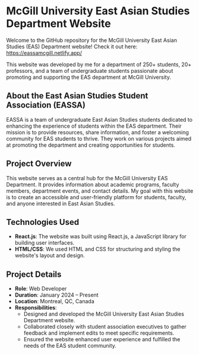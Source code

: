 # McGill University East Asian Studies Department Website

Welcome to the GitHub repository for the McGill University East Asian Studies (EAS) Department website!
Check it out here: https://eassamcgill.netlify.app/

This website was developed by me for a department of 250+ students, 20+ professors, and a team of undergraduate students passionate about promoting and supporting the EAS department at McGill University.

## About the East Asian Studies Student Association (EASSA)

EASSA is a team of undergraduate East Asian Studies students dedicated to enhancing the experience of students within the EAS department. Their mission is to provide resources, share information, and foster a welcoming community for EAS students to thrive. They work on various projects aimed at promoting the department and creating opportunities for students.

## Project Overview

This website serves as a central hub for the McGill University EAS Department. It provides information about academic programs, faculty members, department events, and contact details. My goal with this website is to create an accessible and user-friendly platform for students, faculty, and anyone interested in East Asian Studies. 

## Technologies Used

- **React.js**: The website was built using React.js, a JavaScript library for building user interfaces.
- **HTML/CSS**: We used HTML and CSS for structuring and styling the website's layout and design.

## Project Details

- **Role**: Web Developer
- **Duration**: January 2024 – Present
- **Location**: Montreal, QC, Canada
- **Responsibilities**:
  - Designed and developed the McGill University East Asian Studies Department website.
  - Collaborated closely with student association executives to gather feedback and implement edits to meet specific requirements.
  - Ensured the website enhanced user experience and fulfilled the needs of the EAS student community.

